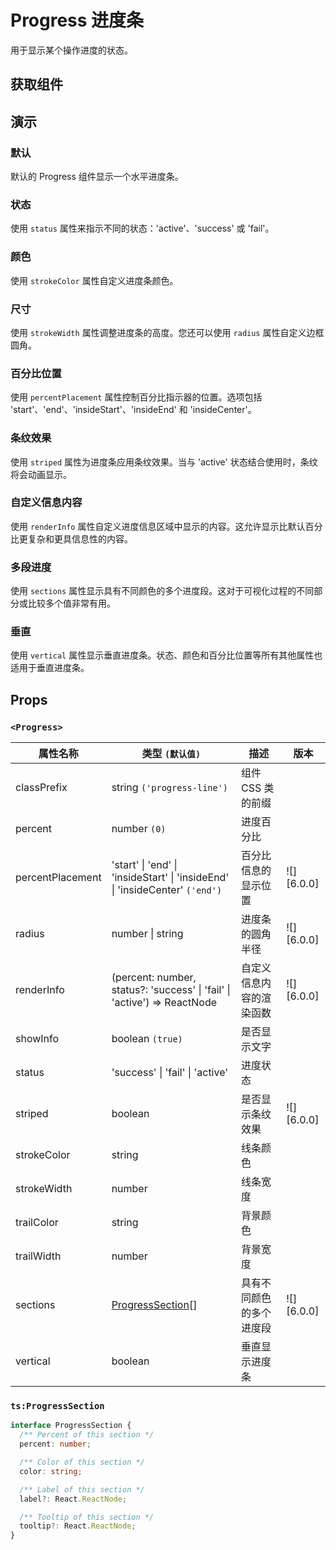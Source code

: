 # Progress 进度条

用于显示某个操作进度的状态。

## 获取组件

<!--{include:<import-guide>}-->

## 演示

### 默认

默认的 Progress 组件显示一个水平进度条。

<!--{include:`line.md`}-->

### 状态

使用 `status` 属性来指示不同的状态：'active'、'success' 或 'fail'。

<!--{include:`line-status.md`}-->

### 颜色

使用 `strokeColor` 属性自定义进度条颜色。

<!--{include:`line-stroke-color.md`}-->

### 尺寸

使用 `strokeWidth` 属性调整进度条的高度。您还可以使用 `radius` 属性自定义边框圆角。

<!--{include:`line-stroke-width.md`}-->

### 百分比位置

使用 `percentPlacement` 属性控制百分比指示器的位置。选项包括 'start'、'end'、'insideStart'、'insideEnd' 和 'insideCenter'。

<!--{include:`line-percent-position.md`}-->

### 条纹效果

使用 `striped` 属性为进度条应用条纹效果。当与 'active' 状态结合使用时，条纹将会动画显示。

<!--{include:`line-striped.md`}-->

### 自定义信息内容

使用 `renderInfo` 属性自定义进度信息区域中显示的内容。这允许显示比默认百分比更复杂和更具信息性的内容。

<!--{include:`line-render-info.md`}-->

### 多段进度

使用 `sections` 属性显示具有不同颜色的多个进度段。这对于可视化过程的不同部分或比较多个值非常有用。

<!--{include:`line-sections.md`}-->

### 垂直

使用 `vertical` 属性显示垂直进度条。状态、颜色和百分比位置等所有其他属性也适用于垂直进度条。

<!--{include:`line-vertical.md`}-->

## Props

### `<Progress>`

| 属性名称         | 类型 `(默认值)`                                                              | 描述                     | 版本       |
| ---------------- | ---------------------------------------------------------------------------- | ------------------------ | ---------- |
| classPrefix      | string `('progress-line')`                                                   | 组件 CSS 类的前缀        |            |
| percent          | number `(0)`                                                                 | 进度百分比               |            |
| percentPlacement | 'start' \| 'end' \| 'insideStart' \| 'insideEnd' \| 'insideCenter' `('end')` | 百分比信息的显示位置     | ![][6.0.0] |
| radius           | number \| string                                                             | 进度条的圆角半径         | ![][6.0.0] |
| renderInfo       | (percent: number, status?: 'success' \| 'fail' \| 'active') => ReactNode     | 自定义信息内容的渲染函数 | ![][6.0.0] |
| showInfo         | boolean `(true)`                                                             | 是否显示文字             |            |
| status           | 'success' \| 'fail' \| 'active'                                              | 进度状态                 |            |
| striped          | boolean                                                                      | 是否显示条纹效果         | ![][6.0.0] |
| strokeColor      | string                                                                       | 线条颜色                 |            |
| strokeWidth      | number                                                                       | 线条宽度                 |            |
| trailColor       | string                                                                       | 背景颜色                 |            |
| trailWidth       | number                                                                       | 背景宽度                 |            |
| sections         | [ProgressSection](#code-ts-progress-section-code)[]                          | 具有不同颜色的多个进度段 | ![][6.0.0] |
| vertical         | boolean                                                                      | 垂直显示进度条           |            |

### `ts:ProgressSection`

```ts
interface ProgressSection {
  /** Percent of this section */
  percent: number;

  /** Color of this section */
  color: string;

  /** Label of this section */
  label?: React.ReactNode;

  /** Tooltip of this section */
  tooltip?: React.ReactNode;
}
```
